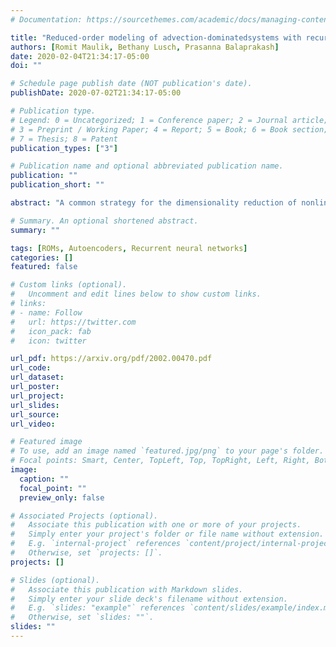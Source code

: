 ```yaml
---
# Documentation: https://sourcethemes.com/academic/docs/managing-content/

title: "Reduced-order modeling of advection-dominatedsystems with recurrent neural networks andconvolutional autoencoders"
authors: [Romit Maulik, Bethany Lusch, Prasanna Balaprakash]
date: 2020-02-04T21:34:17-05:00
doi: ""

# Schedule page publish date (NOT publication's date).
publishDate: 2020-07-02T21:34:17-05:00

# Publication type.
# Legend: 0 = Uncategorized; 1 = Conference paper; 2 = Journal article;
# 3 = Preprint / Working Paper; 4 = Report; 5 = Book; 6 = Book section;
# 7 = Thesis; 8 = Patent
publication_types: ["3"]

# Publication name and optional abbreviated publication name.
publication: ""
publication_short: ""

abstract: "A common strategy for the dimensionality reduction of nonlinear partial dif-ferential equations relies on the use of the proper orthogonal decomposition(POD) to identify a reduced subspace and the Galerkin projection for evolv-ing  dynamics  in  this  reduced  space.   However,  advection-dominated  PDEsare represented poorly by this methodology since the process of truncationdiscards important interactions between higher-order modes during time evo-lution.  In this study, we demonstrate that an encoding using convolutionalautoencoders (CAEs) followed by a reduced-space time evolution by recur-rent neural networks overcomes this limitation effectively.  We demonstratethat a truncated system of only two latent-space dimensions can reproduce asharp advecting shock profile for the viscous Burgers equation with very lowviscosities, and a twelve-dimensional latent space can recreate the evolutionof the inviscid shallow water equations.  Additionally,  the proposed frame-work is extended to a parametric reduced-order model by directly embeddingparametric information into the latent space to detect trends in system evo-lution.  Our results show that these advection-dominated systems are moreamenable  to  low-dimensional  encoding  and  time  evolution  by  a  CAE  andrecurrent neural network combination than the POD Galerkin technique."

# Summary. An optional shortened abstract.
summary: ""

tags: [ROMs, Autoencoders, Recurrent neural networks]
categories: []
featured: false

# Custom links (optional).
#   Uncomment and edit lines below to show custom links.
# links:
# - name: Follow
#   url: https://twitter.com
#   icon_pack: fab
#   icon: twitter

url_pdf: https://arxiv.org/pdf/2002.00470.pdf
url_code:
url_dataset:
url_poster:
url_project:
url_slides:
url_source:
url_video:

# Featured image
# To use, add an image named `featured.jpg/png` to your page's folder. 
# Focal points: Smart, Center, TopLeft, Top, TopRight, Left, Right, BottomLeft, Bottom, BottomRight.
image:
  caption: ""
  focal_point: ""
  preview_only: false

# Associated Projects (optional).
#   Associate this publication with one or more of your projects.
#   Simply enter your project's folder or file name without extension.
#   E.g. `internal-project` references `content/project/internal-project/index.md`.
#   Otherwise, set `projects: []`.
projects: []

# Slides (optional).
#   Associate this publication with Markdown slides.
#   Simply enter your slide deck's filename without extension.
#   E.g. `slides: "example"` references `content/slides/example/index.md`.
#   Otherwise, set `slides: ""`.
slides: ""
---
```

